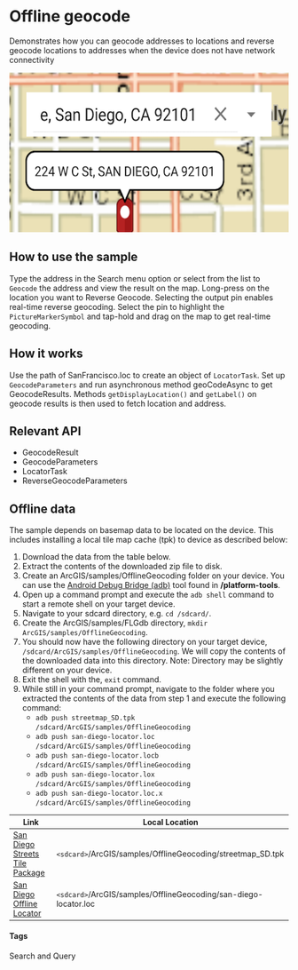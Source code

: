 # Offline geocode
Demonstrates how you can geocode addresses to locations and reverse geocode locations to addresses when the device does not have network connectivity

![Offline Geocode App](offline-geocode.png)

## How to use the sample
Type the address in the Search menu option or select from the list to `Geocode` the address and view the result on the map. Long-press on the location you want to Reverse Geocode. Selecting the output pin enables real-time reverse geocoding. Select the pin to highlight the `PictureMarkerSymbol` and tap-hold and drag on the map to get real-time geocoding.

## How it works
Use the path of SanFrancisco.loc to create an object of `LocatorTask`. Set up `GeocodeParameters` and run asynchronous method geoCodeAsync to get GeocodeResults. Methods `getDisplayLocation()` and `getLabel()` on geocode results is then used to fetch location and address.

## Relevant API
* GeocodeResult
* GeocodeParameters
* LocatorTask
* ReverseGeocodeParameters

## Offline data
The sample depends on basemap data to be located on the device. This includes installing a local tile map cache (tpk) to device as described below:

1. Download the data from the table below. 
2. Extract the contents of the downloaded zip file to disk. 
3. Create an ArcGIS/samples/OfflineGeocoding folder on your device. You can use the [Android Debug Bridge (adb)](https://developer.android.com/guide/developing/tools/adb.html) tool found in **<sdk-dir>/platform-tools**.
4. Open up a command prompt and execute the `adb shell` command to start a remote shell on your target device.
5. Navigate to your sdcard directory, e.g. `cd /sdcard/`.  
6. Create the ArcGIS/samples/FLGdb directory, `mkdir ArcGIS/samples/OfflineGeocoding`.
7. You should now have the following directory on your target device, `/sdcard/ArcGIS/samples/OfflineGeocoding`. We will copy the contents of the downloaded data into this directory. Note:  Directory may be slightly different on your device.
8. Exit the shell with the, `exit` command.
9. While still in your command prompt, navigate to the folder where you extracted the contents of the data from step 1 and execute the following command: 
	* `adb push streetmap_SD.tpk /sdcard/ArcGIS/samples/OfflineGeocoding`
	* `adb push san-diego-locator.loc /sdcard/ArcGIS/samples/OfflineGeocoding`
	* `adb push san-diego-locator.locb /sdcard/ArcGIS/samples/OfflineGeocoding`
	* `adb push san-diego-locator.lox /sdcard/ArcGIS/samples/OfflineGeocoding`
	* `adb push san-diego-locator.loc.x /sdcard/ArcGIS/samples/OfflineGeocoding`
	
Link     | Local Location
---------|-------|
|[San Diego Streets Tile Package](http://www.arcgis.com/home/item.html?id=1330ab96ac9c40a49e59650557f2cd63)| `<sdcard>`/ArcGIS/samples/OfflineGeocoding/streetmap_SD.tpk |
|[San Diego Offline Locator](http://www.arcgis.com/home/item.html?id=344e3b12368543ef84045ef9aa3c32ba)| `<sdcard>`/ArcGIS/samples/OfflineGeocoding/san-diego-locator.loc |
	
#### Tags
Search and Query
